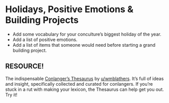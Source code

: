 # Holidays, Positive Emotions & Building Projects

+ Add some vocabulary for your conculture’s biggest holiday of the year.
+ Add a list of positive emotions.
+ Add a list of items that someone would need before starting a grand building project.

## RESOURCE!

The indispensable [Conlanger’s Thesaurus](http://fiatlingua.org/wp-content/uploads/2014/08/fl-000024-00.pdf) by [u/wmblathers](https://www.reddit.com/u/wmblathers/). It’s full of ideas and insight, specifically collected and curated for conlangers. If you’re stuck in a rut with making your lexicon, the Thesaurus can help get you out. Try it!

